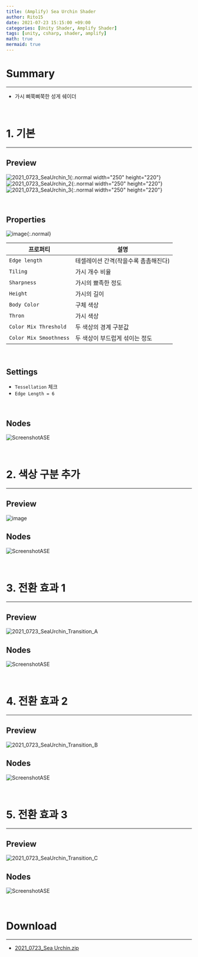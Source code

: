 ```yaml
---
title: (Amplify) Sea Urchin Shader
author: Rito15
date: 2021-07-23 15:15:00 +09:00
categories: [Unity Shader, Amplify Shader]
tags: [unity, csharp, shader, amplify]
math: true
mermaid: true
---
```


# Summary
---

- 가시 삐쭉삐쭉한 성게 쉐이더

<br>

# 1. 기본
---

## **Preview**

![2021_0723_SeaUrchin_1](https://user-images.githubusercontent.com/42164422/126749491-6301d14a-384d-4e72-9892-977c1ffef025.gif){:.normal width="250" height="220"}
![2021_0723_SeaUrchin_2](https://user-images.githubusercontent.com/42164422/126749497-aa635094-c377-414b-a80e-2cf5e292d78b.gif){:.normal width="250" height="220"}
![2021_0723_SeaUrchin_3](https://user-images.githubusercontent.com/42164422/126749500-31f94efc-daf4-4839-9656-dbb852f58bb4.gif){:.normal width="250" height="220"}

<br>

## **Properties**

![image](https://user-images.githubusercontent.com/42164422/126749825-84cbd2d6-5ebb-4ca6-8c17-0f02f42bafff.png){:.normal}

|프로퍼티|설명|
|---|---|
|`Edge length`|테셀레이션 간격(작을수록 촘촘해진다)|
|`Tiling`|가시 개수 비율|
|`Sharpness`|가시의 뾰족한 정도|
|`Height`|가시의 길이|
|`Body Color`|구체 색상|
|`Thron`|가시 색상|
|`Color Mix Threshold`|두 색상의 경계 구분값|
|`Color Mix Smoothness`|두 색상이 부드럽게 섞이는 정도|

<br>


## **Settings**

- `Tessellation` 체크
- `Edge Length = 6`

<br>


## **Nodes**

![ScreenshotASE](https://user-images.githubusercontent.com/42164422/126749544-3711fdff-90a1-4807-ac77-0f41edc49183.png)


<br>



# 2. 색상 구분 추가
---

## **Preview**

![image](https://user-images.githubusercontent.com/42164422/126749870-4d7145eb-ab45-4713-9573-26c707af3d61.png)

## **Nodes**

![ScreenshotASE](https://user-images.githubusercontent.com/42164422/126749682-e7ed7638-b2e5-492d-983e-eaa92a909bae.png)

<br>



# 3. 전환 효과 1
---

## **Preview**

![2021_0723_SeaUrchin_Transition_A](https://user-images.githubusercontent.com/42164422/126783841-8c8b9cc7-1d60-4ef1-bed6-871282b626cd.gif)

## **Nodes**

![ScreenshotASE](https://user-images.githubusercontent.com/42164422/126783330-be353dcc-3ef4-4b59-b489-6a4620148332.png)

<br>




# 4. 전환 효과 2
---

## **Preview**

![2021_0723_SeaUrchin_Transition_B](https://user-images.githubusercontent.com/42164422/126783844-9effe055-f53e-4aba-abe8-9a4edd8f5c5e.gif)

## **Nodes**

![ScreenshotASE](https://user-images.githubusercontent.com/42164422/126783402-3e486d9e-095f-462d-847c-229bc29ad308.png)

<br>




# 5. 전환 효과 3
---

## **Preview**

![2021_0723_SeaUrchin_Transition_C](https://user-images.githubusercontent.com/42164422/126783850-b757e6d5-fe62-4599-aabc-919d13054a91.gif)

## **Nodes**

![ScreenshotASE](https://user-images.githubusercontent.com/42164422/126783523-8c5d42eb-3806-417c-8f28-b4ab44e7df4c.png)

<br>



# Download
---

- [2021_0723_Sea Urchin.zip](https://github.com/rito15/Images/files/6868825/2021_0723_Sea.Urchin.zip)

<br>



